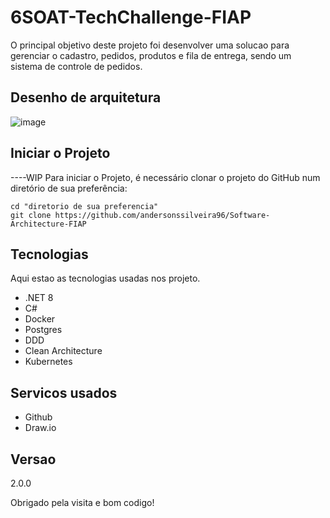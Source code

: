 # 6SOAT-TechChallenge-FIAP
O principal objetivo deste projeto foi desenvolver uma solucao para gerenciar o cadastro, pedidos, produtos e fila de entrega, sendo um sistema de controle de pedidos.

## Desenho de arquitetura
![image](https://github.com/user-attachments/assets/c410c3d7-856d-4145-a549-49b4571d2cd8)

## Iniciar o Projeto
----WIP
Para iniciar o Projeto, é necessário clonar o projeto do GitHub num diretório de sua preferência:

```shell
cd "diretorio de sua preferencia"
git clone https://github.com/andersonssilveira96/Software-Architecture-FIAP
```

## Tecnologias

Aqui estao as tecnologias usadas nos projeto.

* .NET 8
* C#
* Docker
* Postgres
* DDD
* Clean Architecture
* Kubernetes
 
 
## Servicos usados
 
* Github
* Draw.io


## Versao

2.0.0
 
Obrigado pela visita e bom codigo!
